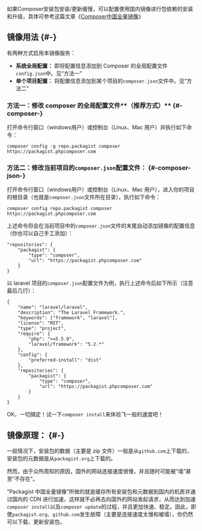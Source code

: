 如果Composer安装包安装/更新缓慢，可以配置使用国内镜像进行包依赖的安装和升级，具体可参考这篇文章《[Composer中国全量镜像](http://pkg.phpcomposer.com/)》

## 镜像用法 {#-}

有两种方式启用本镜像服务：

* **系统全局配置：**
  即将配置信息添加到 Composer 的全局配置文件`config.json`中。见“方法一”
* **单个项目配置：**
  将配置信息添加到某个项目的`composer.json`文件中。见“方法二”

### 方法一：修改 composer 的全局配置文件**（推荐方式）** {#-composer-}

打开命令行窗口（windows用户）或控制台（Linux、Mac 用户）并执行如下命令：

```
composer config -g repo.packagist composer https://packagist.phpcomposer.com
```

### 方法二：修改当前项目的`composer.json`配置文件： {#-composer-json-}

打开命令行窗口（windows用户）或控制台（Linux、Mac 用户），进入你的项目的根目录（也就是`composer.json`文件所在目录），执行如下命令：

```
composer config repo.packagist composer https://packagist.phpcomposer.com
```

上述命令将会在当前项目中的`composer.json`文件的末尾自动添加镜像的配置信息（你也可以自己手工添加）：

```
"repositories": {
    "packagist": {
        "type": "composer",
        "url": "https://packagist.phpcomposer.com"
    }
}
```

以 laravel 项目的`composer.json`配置文件为例，执行上述命令后如下所示（注意最后几行）：

```
{
    "name": "laravel/laravel",
    "description": "The Laravel Framework.",
    "keywords": ["framework", "laravel"],
    "license": "MIT",
    "type": "project",
    "require": {
        "php": ">=5.5.9",
        "laravel/framework": "5.2.*"
    },
    "config": {
        "preferred-install": "dist"
    },
    "repositories": {
        "packagist": {
            "type": "composer",
            "url": "https://packagist.phpcomposer.com"
        }
    }
}
```

OK，一切搞定！试一下`composer install`来体验飞一般的速度吧！

## 镜像原理： {#-}

一般情况下，安装包的数据（主要是 zip 文件）一般是从`github.com`上下载的，安装包的元数据是从`packagist.org`上下载的。

然而，由于众所周知的原因，国外的网站连接速度很慢，并且随时可能被“墙”甚至“不存在”。

“Packagist 中国全量镜像”所做的就是缓存所有安装包和元数据到国内的机房并通过国内的 CDN 进行加速，这样就不必再去向国外的网站发起请求，从而达到加速`composer install`以及`composer update`的过程，并且更加快速、稳定。因此，即使`packagist.org`、`github.com`发生故障（主要是连接速度太慢和被墙），你仍然可以下载、更新安装包。



